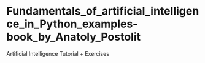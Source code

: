 # Fundamentals_of_artificial_intelligence_in_Python_examples-book_by_Anatoly_Postolit
 Artificial Intelligence Tutorial + Exercises
